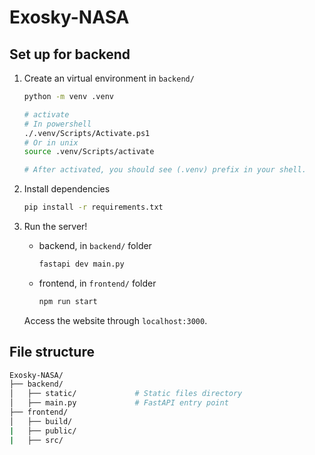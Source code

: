 # Exosky-NASA

## Set up for backend
1. Create an virtual environment in `backend/`
   ```bash
   python -m venv .venv

   # activate
   # In powershell
   ./.venv/Scripts/Activate.ps1
   # Or in unix
   source .venv/Scripts/activate

   # After activated, you should see (.venv) prefix in your shell.
   ```
2. Install dependencies
   ```bash
   pip install -r requirements.txt
   ```
3. Run the server!
   - backend, in `backend/` folder
      ```bash
      fastapi dev main.py
      ```
   - frontend, in `frontend/` folder
      ```bash
      npm run start
      ```

   Access the website through `localhost:3000`.
   

## File structure
```bash
Exosky-NASA/
├── backend/
│   ├── static/             # Static files directory
│   ├── main.py             # FastAPI entry point
├── frontend/
│   ├── build/
|   ├── public/
|   ├── src/
```